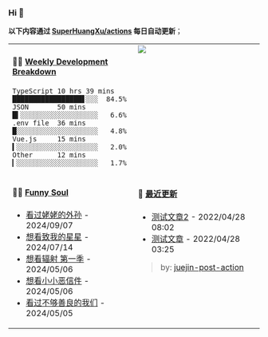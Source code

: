 
### Hi 👋

**以下内容通过 <a href="https://github.com/SuperHuangXu/SuperHuangXu/actions" target="_blank">SuperHuangXu/actions</a> 每日自动更新**；

<table width="800px">
<tr>
<td valign="top" width="50%">

#### 🏊‍♂️ <a href="https://gist.github.com/SuperHuangXu/d3e32e70ad1d22b5a3c5e8fc3c67dcc5" target="_blank">Weekly Development Breakdown</a>

```text
TypeScript 10 hrs 39 mins █████████████████▋░░░  84.5%
JSON       50 mins        █▍░░░░░░░░░░░░░░░░░░░   6.6%
.env file  36 mins        █░░░░░░░░░░░░░░░░░░░░   4.8%
Vue.js     15 mins        ▍░░░░░░░░░░░░░░░░░░░░   2.0%
Other      12 mins        ▎░░░░░░░░░░░░░░░░░░░░   1.7%
```

</td>
<td valign="top" width="50%">
<a href="https://github.com/SuperHuangXu">
  <img align="center" src="https://github-readme-stats.vercel.app/api/top-langs/?username=SuperHuangXu&layout=compact&theme=radical" />
</a>
</td>
</tr>
<tr>
<td valign="top" width="50%">

#### 🤾‍♂️ <a href="https://www.douban.com/people/135404786/" target="_blank">Funny Soul</a>

* <a href='http://movie.douban.com/subject/36328210/' target='_blank'>看过姥姥的外孙</a> - 2024/09/07
* <a href='http://movie.douban.com/subject/35265372/' target='_blank'>想看致我的星星</a> - 2024/07/14
* <a href='http://movie.douban.com/subject/35128081/' target='_blank'>想看辐射 第一季</a> - 2024/05/06
* <a href='http://movie.douban.com/subject/35900773/' target='_blank'>想看小小恶信件</a> - 2024/05/06
* <a href='http://movie.douban.com/subject/36151693/' target='_blank'>看过不够善良的我们</a> - 2024/05/05

</td>
<td valign="top" width="50%">

#### 🤾‍ <a href="https://juejin.cn/user/4142615541064046" target="_blank">最近更新</a>
  * <a href='https://juejin.cn/post/7091561831067566117' target='_blank'>测试文章2</a> - 2022/04/28 08:02
* <a href='https://juejin.cn/post/7091490504222703652' target='_blank'>测试文章</a> - 2022/04/28 03:25

> by: [juejin-post-action](https://github.com/SuperHuangXu/juejin-post-action)

</td>
</tr>
</table>
